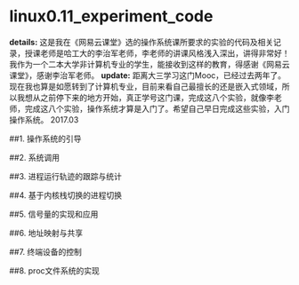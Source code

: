 # linux0.11_experiment_code

**details:** 这是我在《网易云课堂》选的操作系统课所要求的实验的代码及相关记录，授课老师是哈工大的李治军老师，李老师的讲课风格浅入深出，讲得非常好！我作为一个二本大学非计算机专业的学生，能接收到这样的教育，得感谢《网易云课堂》，感谢李治军老师。
**update:** 距离大三学习这门Mooc，已经过去两年了。现在我也算是如愿转到了计算机专业，目前来看自己最擅长的还是嵌入式领域，所以我想从之前停下来的地方开始，真正学号这门课，完成这八个实验，就像李老师，完成这八个实验，操作系统才算是入门了。希望自己早日完成这些实验，入门操作系统。   2017.03

##1. 操作系统的引导

##2. 系统调用

##3. 进程运行轨迹的跟踪与统计

##4. 基于内核栈切换的进程切换

##5. 信号量的实现和应用

##6. 地址映射与共享

##7. 终端设备的控制

##8. proc文件系统的实现
